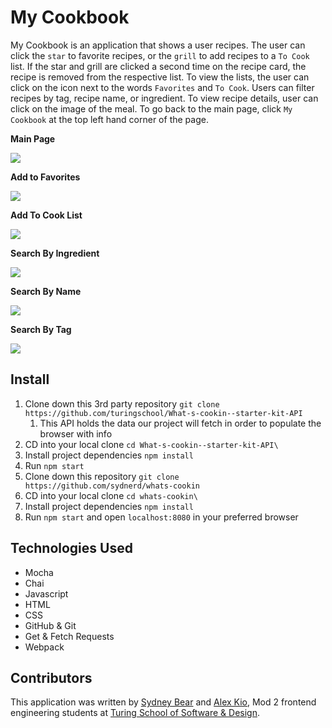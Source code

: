 # My Cookbook

My Cookbook is an application that shows a user recipes. The user can click the `star` to favorite recipes, or the `grill` to add recipes to a `To Cook` list. If the star and grill are clicked a second time on the recipe card, the recipe is removed from the respective list. To view the lists, the user can click on the icon next to the words `Favorites` and `To Cook`. Users can filter recipes by tag, recipe name, or ingredient. To view recipe details, user can click on the image of the meal. To go back to the main page, click `My Cookbook` at the top left hand corner of the page.

**Main Page**

![](assets/Main.gif)

**Add to Favorites**

![](assets/AddFav.gif)

**Add To Cook List**

![](assets/ToCook.gif)

**Search By Ingredient**

![](assets/FilterByIngredient.gif)

**Search By Name**

![](assets/FilterByName.gif)

**Search By Tag**

![](assets/FilterbyTag.gif)

## Install

1. Clone down this 3rd party repository `git clone https://github.com/turingschool/What-s-cookin--starter-kit-API`
   1. This API holds the data our project will fetch in order to populate the browser with info
2. CD into your local clone `cd What-s-cookin--starter-kit-API\`
3. Install project dependencies `npm install`
4. Run `npm start`
5. Clone down this repository `git clone https://github.com/sydnerd/whats-cookin`
6. CD into your local clone `cd whats-cookin\`
7. Install project dependencies `npm install`
8. Run `npm start` and open `localhost:8080` in your preferred browser

## Technologies Used

- Mocha
- Chai
- Javascript
- HTML
- CSS
- GitHub & Git
- Get & Fetch Requests
- Webpack

## Contributors

This application was written by [Sydney Bear](https://github.com/sydnerd) and [Alex Kio](https://github.com/alexmkio), Mod 2 frontend engineering students at [Turing School of Software & Design](https://turing.edu/).
